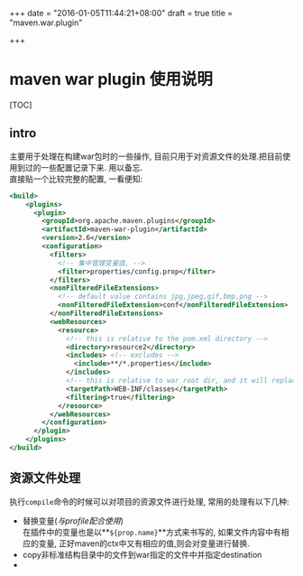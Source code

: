 +++
date = "2016-01-05T11:44:21+08:00"
draft = true
title = "maven.war.plugin"

+++

# maven war plugin 使用说明

[TOC]

## intro
主要用于处理在构建war包时的一些操作, 目前只用于对资源文件的处理.把目前使用到过的一些配置记录下来. 用以备忘.  
直接贴一个比较完整的配置, 一看便知:
```xml
<build>
    <plugins>
      <plugin>
        <groupId>org.apache.maven.plugins</groupId>
        <artifactId>maven-war-plugin</artifactId>
        <version>2.6</version>
        <configuration>
		  <filters>
			<!-- 集中管理变量值, -->
            <filter>properties/config.prop</filter>
          </filters>
          <nonFilteredFileExtensions>
            <!-- default value contains jpg,jpeg,gif,bmp,png -->
            <nonFilteredFileExtension>conf</nonFilteredFileExtension>
          </nonFilteredFileExtensions>
          <webResources>
            <resource>
              <!-- this is relative to the pom.xml directory -->
              <directory>resource2</directory>
			  <includes> <!-- excludes -->
				<include>**/*.properties</include>
			  </includes>
			  <!-- this is relative to war root dir, and it will replace all of the duplicate files -->
			  <targetPath>WEB-INF/classes</targetPath>
			  <filtering>true</filtering>
            </resource>
          </webResources>
        </configuration>
      </plugin>
    </plugins>
</build>
```
## 资源文件处理

执行`compile`命令的时候可以对项目的资源文件进行处理, 常用的处理有以下几种:
-   替换变量(*与profile配合使用*)  
在插件中的变量也是以**`${prop.name}`**方式来书写的, 如果文件内容中有相应的变量, 正好maven的ctx中又有相应的值,则会对变量进行替换.  
-   copy非标准结构目录中的文件到war指定的文件中并指定destination
-
